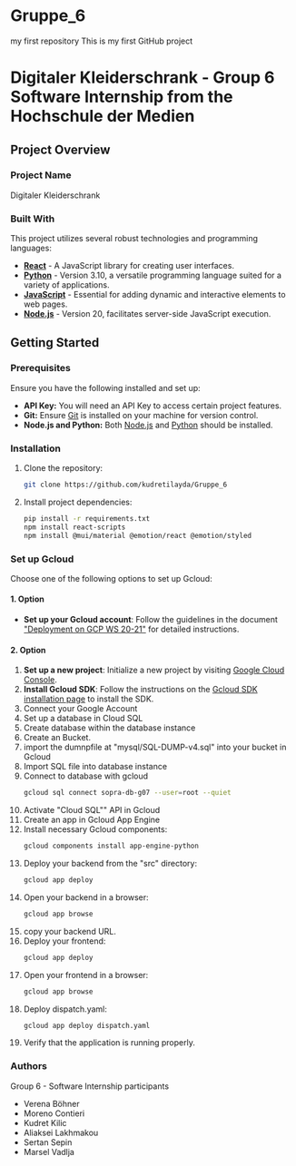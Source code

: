 # Gruppe_6
my first repository
This is my first GitHub project

# Digitaler Kleiderschrank - Group 6 Software Internship from the Hochschule der Medien

## Project Overview

### Project Name
Digitaler Kleiderschrank


### Built With
This project utilizes several robust technologies and programming languages:
- **[React](https://reactjs.org/)** - A JavaScript library for creating user interfaces.
- **[Python](https://www.python.org/)** - Version 3.10, a versatile programming language suited for a variety of applications.
- **[JavaScript](https://developer.mozilla.org/en-US/docs/Web/JavaScript)** - Essential for adding dynamic and interactive elements to web pages.
- **[Node.js](https://nodejs.org/en/)** - Version 20, facilitates server-side JavaScript execution.

## Getting Started

### Prerequisites
Ensure you have the following installed and set up:
- **API Key:** You will need an API Key to access certain project features.
- **Git:** Ensure [Git](https://git-scm.com/downloads) is installed on your machine for version control.
- **Node.js and Python:** Both [Node.js](https://nodejs.org/en/) and [Python](https://www.python.org/downloads/) should be installed.


### Installation
1. Clone the repository:
   ```sh
   git clone https://github.com/kudretilayda/Gruppe_6
      ```
3. Install project dependencies:
      ```sh
      pip install -r requirements.txt
      npm install react-scripts
      npm install @mui/material @emotion/react @emotion/styled
      ```
   
### Set up Gcloud
Choose one of the following options to set up Gcloud:
#### 1. Option
* **Set up your Gcloud account**: Follow the guidelines in the document ["Deployment on GCP WS 20-21"](URL-to-PDF) for detailed instructions.

#### 2. Option
1. **Set up a new project**: Initialize a new project by visiting [Google Cloud Console](https://console.cloud.google.com).
2. **Install Gcloud SDK**: Follow the instructions on the [Gcloud SDK installation page](https://cloud.google.com/sdk/docs/install?hl=de) to install the SDK.
3. Connect your Google Account
4. Set up a database in Cloud SQL
5. Create database within the database instance
6. Create an Bucket.
7. import the dumnpfile at "mysql/SQL-DUMP-v4.sql" into your bucket in Gcloud
8. Import SQL file into database instance
9. Connect to database with gcloud
      ```sh
     gcloud sql connect sopra-db-g07 --user=root --quiet
      ```
10. Activate "Cloud SQL"" API in Gcloud
11. Create an app in Gcloud App Engine
12. Install necessary Gcloud components:
      ```sh
      gcloud components install app-engine-python
      ```
13. Deploy your backend from the "src" directory:
      ```sh
      gcloud app deploy
      ```
14. Open your backend in a browser:
      ```sh
      gcloud app browse
      ```
15. copy your backend URL.
16. Deploy your frontend:
      ```sh
      gcloud app deploy
      ```
17. Open your frontend in a browser:
      ```sh
      gcloud app browse
      ```
18. Deploy dispatch.yaml:
       ```sh
      gcloud app deploy dispatch.yaml
      ```
19. Verify that the application is running properly.

### Authors
Group 6 - Software Internship participants
- Verena Böhner
- Moreno Contieri
- Kudret Kilic
- Aliaksei Lakhmakou
- Sertan Sepin
- Marsel Vadlja
